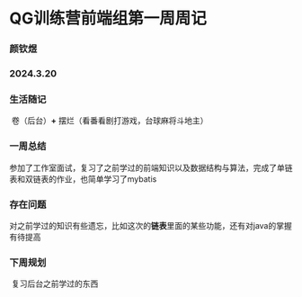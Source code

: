 # QG训练营前端组第一周周记

### 颜钦煜

### 2024.3.20

### 生活随记

​		卷（后台）**+** 摆烂（看番看剧打游戏，台球麻将斗地主）

### 一周总结

​		参加了工作室面试，复习了之前学过的前端知识以及数据结构与算法，完成了单链表和双链表的作业，也简单学习了mybatis

### 存在问题

​		对之前学过的知识有些遗忘，比如这次的**链表**里面的某些功能，还有对java的掌握有待提高

### 下周规划

​		复习后台之前学过的东西